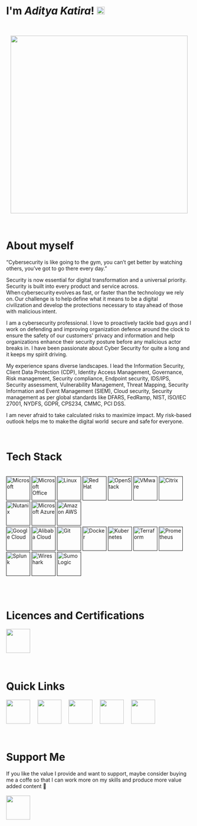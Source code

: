 # I'm ***Aditya Katira***! <img src="https://raw.githubusercontent.com/MartinHeinz/MartinHeinz/master/wave.gif" height="21">

&nbsp;

<p align="center">
    <img src="https://cdn.jsdelivr.net/gh/AdityaKatira/AdityaKatira/SVG/Blogging Minimalistic/Blogging Minimalistic/blogging.svg" width="480px"/>
</p>

&nbsp;

# About myself

“Cybersecurity is like going to the gym, you can’t get better by watching others, you’ve got to go there every day.”

Security is now essential for digital transformation and a universal priority. Security is built into every product and service across. When cybersecurity evolves as fast, or faster than the technology we rely on. Our challenge is to help define what it means to be a digital civilization and develop the protections necessary to stay ahead of those with malicious intent.

I am a cybersecurity professional. I love to proactively tackle bad guys and I work on defending and improving organization defence around the clock to ensure the safety of our customers' privacy and information and help organizations enhance their security posture before any malicious actor breaks in. I have been passionate about Cyber Security for quite a long and it keeps my spirit driving.

My experience spans diverse landscapes. I lead the Information Security, Client Data Protection (CDP), Identity Access Management, Governance, Risk management, Security compliance, Endpoint security, IDS/IPS, Security assessment, Vulnerability Management, Threat Mapping, Security Information and Event Management (SIEM), Cloud security, Security management as per global standards like DFARS, FedRamp, NIST, ISO/IEC 27001, NYDFS, GDPR, CPS234, CMMC, PCI DSS.

I am never afraid to take calculated risks to maximize impact. My risk-based outlook helps me to make the digital world  secure and safe for everyone.

&nbsp;

# Tech Stack

<br>

<div>
   <a href=""><img src="https://cdn.jsdelivr.net/gh/AdityaKatira/AdityaKatira/SVG/microsoft.svg" width="65px" alt="Microsoft"/></a>
   <a href=""><img src="https://cdn.jsdelivr.net/gh/AdityaKatira/AdityaKatira/SVG/microsoftoffice.svg" width="65px" alt="Microsoft Office"/></a>
   <a href=""><img src="https://cdn.jsdelivr.net/gh/AdityaKatira/AdityaKatira/SVG/linux.svg" width="65px" alt="Linux"/></a>
   <a href=""><img src="https://cdn.jsdelivr.net/gh/AdityaKatira/AdityaKatira/SVG/redhat.svg" width="65px" alt="Red Hat"/></a>
   <a href=""><img src="https://cdn.jsdelivr.net/gh/AdityaKatira/AdityaKatira/SVG/openstack.svg" width="65px" alt="OpenStack"/></a>
   <a href=""><img src="https://cdn.jsdelivr.net/gh/AdityaKatira/AdityaKatira/SVG/vmware.svg" width="65px" alt="VMware"/></a>
   <a href=""><img src="https://cdn.jsdelivr.net/gh/AdityaKatira/AdityaKatira/SVG/citrix.svg" width="65px" alt="Citrix"/></a>
   <a href=""><img src="https://cdn.jsdelivr.net/gh/AdityaKatira/AdityaKatira/SVG/nutanix.svg" width="65px" alt="Nutanix"/></a>
   <a href=""><img src="https://cdn.jsdelivr.net/gh/AdityaKatira/AdityaKatira/SVG/microsoftazure.svg" width="65px" alt="Microsoft Azure"/></a>
   <a href=""><img src="https://cdn.jsdelivr.net/gh/AdityaKatira/AdityaKatira/SVG/amazonaws.svg" width="65px" alt="Amazon AWS"/></a>
</div>

<div>
   <a href=""><img src="https://cdn.jsdelivr.net/gh/AdityaKatira/AdityaKatira/SVG/googlecloud.svg" width="65px" alt="Google Cloud"/></a>
   <a href=""><img src="https://cdn.jsdelivr.net/gh/AdityaKatira/AdityaKatira/SVG/alibabacloud.svg" width="65px" alt="Alibaba Cloud"/></a>
   <a href=""><img src="https://cdn.jsdelivr.net/gh/AdityaKatira/AdityaKatira/SVG/git.svg" width="65px" alt="Git"/></a>
   <a href=""><img src="https://cdn.jsdelivr.net/gh/AdityaKatira/AdityaKatira/SVG/docker.svg" width="65px" alt="Docker"/></a>
   <a href=""><img src="https://cdn.jsdelivr.net/gh/AdityaKatira/AdityaKatira/SVG/kubernetes.svg" width="65px" alt="Kubernetes"/></a>
   <a href=""><img src="https://cdn.jsdelivr.net/gh/AdityaKatira/AdityaKatira/SVG/terraform.svg" width="65px" alt="Terraform"/></a>
   <a href=""><img src="https://cdn.jsdelivr.net/gh/AdityaKatira/AdityaKatira/SVG/prometheus.svg" width="65px" alt="Prometheus"/></a>
   <a href=""><img src="https://cdn.jsdelivr.net/gh/AdityaKatira/AdityaKatira/SVG/splunk.svg" width="65px" alt="Splunk"/></a>
   <a href=""><img src="https://cdn.jsdelivr.net/gh/AdityaKatira/AdityaKatira/SVG/wireshark.svg" width="65px" alt="Wireshark"/></a>
   <a href=""><img src="https://cdn.jsdelivr.net/gh/AdityaKatira/AdityaKatira/SVG/sumologic.svg" width="65px" alt="Sumo Logic"/></a>
</div>


<br>

&nbsp;

# Licences and Certifications

<a href="https://www.credly.com/users/aditya-katira"><td align="center" width="140" height="112.43">
                <img src="https://cdn.jsdelivr.net/gh/AdityaKatira/AdityaKatira/SVG/acclaim.svg" width="65px"/></a>&nbsp;&nbsp;          
                                    
                          

&nbsp;

# Quick Links

<a href="https://www.linkedin.com/in/adityakatira/"><td align="center" width="140" height="112.43">
                <img src="https://cdn.jsdelivr.net/gh/AdityaKatira/AdityaKatira/SVG/linkedin.svg" width="65px"/></a>&nbsp;&nbsp;&nbsp;&nbsp;
<a href="https://adityakatira.com"><td align="center" width="140" height="112.43">
                <img src="https://cdn.jsdelivr.net/gh/AdityaKatira/AdityaKatira/SVG/internetexplorer.svg" width="65px"/></a>&nbsp;&nbsp;&nbsp;&nbsp;
<a href="https://medium.com/@adityakatira
"><td align="center" width="140" height="112.43">
                <img src="https://cdn.jsdelivr.net/gh/AdityaKatira/AdityaKatira/SVG/medium.svg" width="65px"/></a>&nbsp;&nbsp;&nbsp;&nbsp;
<a href="https://www.upwork.com/freelancers/~0182eee2a31a2391c9"><td align="center" width="140" height="112.43">
                <img src="https://cdn.jsdelivr.net/gh/AdityaKatira/AdityaKatira/SVG/upwork.svg" width="65px"/></a>&nbsp;&nbsp;&nbsp;&nbsp;
<a href="mailto:adityakatira28@gmail.com"><td align="center" width="140" height="112.43">
                <img src="https://cdn.jsdelivr.net/gh/AdityaKatira/AdityaKatira/SVG/gmail.svg" width="65px"/></a>&nbsp;&nbsp;


&nbsp;
# Support Me

If you like the value I provide and want to support, maybe consider buying me a coffe so that I can work more on my skills and produce more value added content 🙌
<br><br>
<a href="https://www.buymeacoffee.com/AdityaKatira"><td align="center" width="140" height="112.43">
                <img src="https://cdn.jsdelivr.net/gh/AdityaKatira/AdityaKatira/SVG/buymeacoffee.svg" width="65px"/></a>









